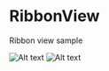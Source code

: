 # RibbonView
Ribbon view  sample

![Alt text](/relative/sc1.jpg?raw=true "ScreenShot 1")
![Alt text](/relative/sc3.jpg?raw=true "ScreenShot 2")
